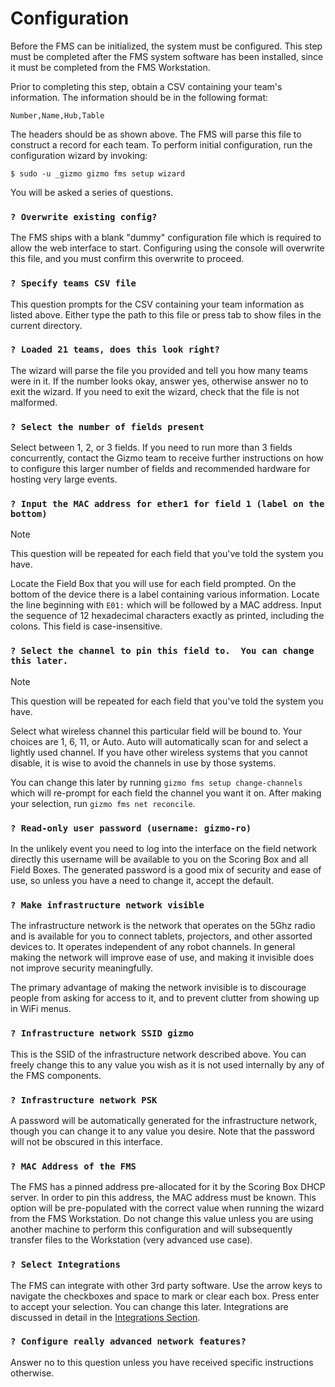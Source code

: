 # Configuration

Before the FMS can be initialized, the system must be configured.
This step must be completed after the FMS system software has been
installed, since it must be completed from the FMS Workstation.

Prior to completing this step, obtain a CSV containing your team's
information.  The information should be in the following format:

```csv
Number,Name,Hub,Table
```

The headers should be as shown above.  The FMS will parse this file to
construct a record for each team.  To perform initial configuration,
run the configuration wizard by invoking:

```
$ sudo -u _gizmo gizmo fms setup wizard
```

You will be asked a series of questions.

### `? Overwrite existing config?`

The FMS ships with a blank "dummy" configuration file which is
required to allow the web interface to start.  Configuring using the
console will overwrite this file, and you must confirm this overwrite
to proceed.

### `? Specify teams CSV file`

This question prompts for the CSV containing your team information as
listed above.  Either type the path to this file or press tab to show
files in the current directory.

### `? Loaded 21 teams, does this look right?`

The wizard will parse the file you provided and tell you how many
teams were in it.  If the number looks okay, answer yes, otherwise
answer no to exit the wizard.  If you need to exit the wizard, check
that the file is not malformed.

### `? Select the number of fields present`

Select between 1, 2, or 3 fields.  If you need to run more than 3
fields concurrently, contact the Gizmo team to receive further
instructions on how to configure this larger number of fields and
recommended hardware for hosting very large events.

### `? Input the MAC address for ether1 for field 1 (label on the bottom)`

> [!NOTE]
>
> This question will be repeated for each field that you've told the
> system you have.

Locate the Field Box that you will use for each field prompted.  On
the bottom of the device there is a label containing various
information.  Locate the line beginning with `E01:` which will be
followed by a MAC address.  Input the sequence of 12 hexadecimal
characters exactly as printed, including the colons.  This field is
case-insensitive.

### `? Select the channel to pin this field to.  You can change this later.`

> [!NOTE]
>
> This question will be repeated for each field that you've told the
> system you have.

Select what wireless channel this particular field will be bound to.
Your choices are 1, 6, 11, or Auto.  Auto will automatically scan for
and select a lightly used channel.  If you have other wireless systems
that you cannot disable, it is wise to avoid the channels in use by
those systems.

You can change this later by running `gizmo fms setup change-channels`
which will re-prompt for each field the channel you want it on.  After
making your selection, run `gizmo fms net reconcile`.

### `? Read-only user password (username: gizmo-ro)`

In the unlikely event you need to log into the interface on the field
network directly this username will be available to you on the Scoring
Box and all Field Boxes.  The generated password is a good mix of
security and ease of use, so unless you have a need to change it,
accept the default.

### `? Make infrastructure network visible`

The infrastructure network is the network that operates on the 5Ghz
radio and is available for you to connect tablets, projectors, and
other assorted devices to.  It operates independent of any robot
channels.  In general making the network will improve ease of use, and
making it invisible does not improve security meaningfully.

The primary advantage of making the network invisible is to discourage
people from asking for access to it, and to prevent clutter from
showing up in WiFi menus.

### `? Infrastructure network SSID gizmo`

This is the SSID of the infrastructure network described above.  You
can freely change this to any value you wish as it is not used
internally by any of the FMS components.

### `? Infrastructure network PSK`

A password will be automatically generated for the infrastructure
network, though you can change it to any value you desire.  Note that
the password will not be obscured in this interface.

### `? MAC Address of the FMS`

The FMS has a pinned address pre-allocated for it by the Scoring Box
DHCP server.  In order to pin this address, the MAC address must be
known.  This option will be pre-populated with the correct value when
running the wizard from the FMS Workstation.  Do not change this value
unless you are using another machine to perform this configuration and
will subsequently transfer files to the Workstation (very advanced use
case).

### `? Select Integrations`

The FMS can integrate with other 3rd party software.  Use the arrow
keys to navigate the checkboxes and space to mark or clear each box.
Press enter to accept your selection.  You can change this later.
Integrations are discussed in detail in the [Integrations
Section](../integrations/).

### `? Configure really advanced network features?`

Answer no to this question unless you have received specific
instructions otherwise.

